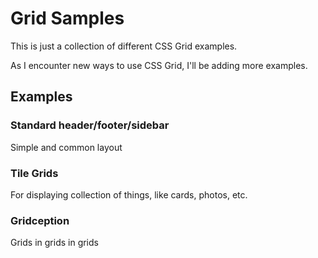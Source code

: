 # Grid Samples

This is just a collection of different CSS Grid examples.

As I encounter new ways to use CSS Grid, I'll be adding more examples.

## Examples

### Standard header/footer/sidebar

Simple and common layout

### Tile Grids

For displaying collection of things, like cards, photos, etc.

### Gridception

Grids in grids in grids


